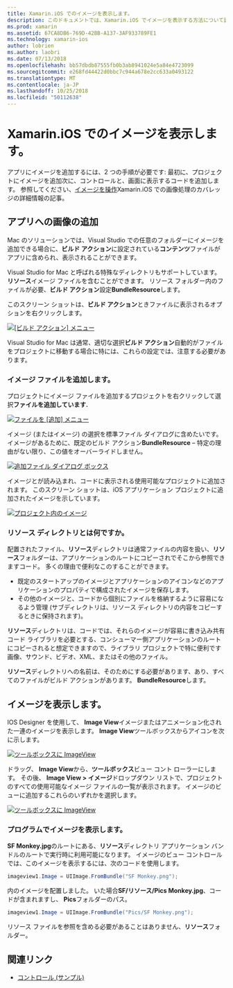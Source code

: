 ```yaml
---
title: Xamarin.iOS でのイメージを表示します。
description: このドキュメントでは、Xamarin.iOS でイメージを表示する方法について説明します。 プログラムまたは iOS Designer によって、アプリに追加のイメージがについて説明します。
ms.prod: xamarin
ms.assetid: 67CA8DB6-769D-42BB-A137-3AF933789FE1
ms.technology: xamarin-ios
author: lobrien
ms.author: laobri
ms.date: 07/13/2018
ms.openlocfilehash: bb57dbdb87555fb0b3ab8941024e5a84e4723099
ms.sourcegitcommit: e268fd44422d0bbc7c944a678e2cc633a0493122
ms.translationtype: MT
ms.contentlocale: ja-JP
ms.lasthandoff: 10/25/2018
ms.locfileid: "50112638"
---
```

# <a name="displaying-images-with-xamarinios"></a>Xamarin.iOS でのイメージを表示します。

アプリにイメージを追加するには、2 つの手順が必要です: 最初に、プロジェクトにイメージを追加次に、コントロールと、画面に表示するコードを追加します。 参照してください、[イメージを操作](~/ios/app-fundamentals/images-icons/index.md)Xamarin.iOS での画像処理のカバレッジの詳細情報の記事。

## <a name="adding-images-to-your-app"></a>アプリへの画像の追加

Mac のソリューションでは、Visual Studio での任意のフォルダーにイメージを追加できる場合に、**ビルド アクション**に設定されている**コンテンツ**ファイルがアプリに含められ、表示されることができます。

Visual Studio for Mac と呼ばれる特殊なディレクトリもサポートしています。**リソース**イメージ ファイルを含むことができます。 リソース フォルダー内のファイルが必要、**ビルド アクション**設定**BundleResource**します。

このスクリーン ショットは、**ビルド アクション**ときファイルに表示されるオプションを右クリックします。

 [![](image-images/image30a.png "[ビルド アクション] メニュー")](image-images/image30a.png#lightbox)

Visual Studio for Mac は通常、適切な選択**ビルド アクション**自動的がファイルをプロジェクトに移動する場合に特には、これらの設定では、注意する必要があります。

### <a name="adding-an-image-file"></a>イメージ ファイルを追加します。

プロジェクトにイメージ ファイルを追加するプロジェクトを右クリックして選択**ファイルを追加しています.**

 [![](image-images/image31a.png "ファイルを [追加] メニュー")](image-images/image31a.png#lightbox)

イメージ (またはイメージ) の選択を標準ファイル ダイアログに含めたいです。 イメージがあるために、既定のビルド アクション**BundleResource** – 特定の理由がない限り、この値をオーバーライドしません。

 [![](image-images/image32a.png "追加ファイル ダイアログ ボックス")](image-images/image32a.png#lightbox)

イメージとが読み込まれ、コードに表示される使用可能なプロジェクトに追加されます。 このスクリーン ショットは、iOS アプリケーション プロジェクトに追加されたイメージを示しています。

 [![](image-images/image33a.png "プロジェクト内のイメージ")](image-images/image33a.png#lightbox)

### <a name="what-is-the-resources-directory"></a>リソース ディレクトリとは何ですか。

配置されたファイル、**リソース**ディレクトリは通常ファイルの内容を扱い、**リソース**フォルダーは、アプリケーションのルートにコピーされでそこから参照できますコード。 多くの理由で便利なこのすることができます。

-  既定のスタートアップのイメージとアプリケーションのアイコンなどのアプリケーションのプロパティで構成されたイメージを保存します。
-  その他のイメージと、コードから個別にファイルを格納するように容易になるよう管理 (サブディレクトリは、リソース ディレクトリの内容をコピーするときに保持されます)。


**リソース**ディレクトリは、コードでは、それらのイメージが容易に書き込み共有コード ライブラリを必要とする、コンシューマー側アプリケーションのルートにコピーされると想定できますので、ライブラリ プロジェクトで特に便利です画像、サウンド、ビデオ、XML、またはその他のファイル。

**リソース**ディレクトリへの名前は、そのためにする必要があります、あり、すべてのファイルがビルド アクションがあります。 **BundleResource**します。

## <a name="displaying-the-image"></a>イメージを表示します。

IOS Designer を使用して、 **Image View**イメージまたはアニメーション化された一連のイメージを表示します。 **Image View**ツールボックスからアイコンを次に示します。

 [![](image-images/image35a.png "ツールボックスに ImageView")](image-images/image35.png#lightbox)

ドラッグ、 **Image View**から、**ツールボックス**ビュー コント ローラーにします。 その後、 **Image View > イメージ**ドロップダウン リストで、プロジェクトのすべての使用可能なイメージ ファイルの一覧が表示されます。 イメージのビューに追加するこれらのいずれかを選択します。

 [![](image-images/image36a.png "ツールボックスに ImageView")](image-images/image36.png#lightbox)

### <a name="displaying-the-image-programmatically"></a>プログラムでイメージを表示します。

**SF Monkey.jpg**のルートにある、**リソース**ディレクトリ アプリケーション バンドルのルートで実行時に利用可能になります。 イメージのビュー コントロールでは、このイメージを表示するには、次のコードを使用します。

```csharp
imageview1.Image = UIImage.FromBundle("SF Monkey.png");
```

内のイメージを配置しました。 いた場合**SF/リソース/Pics Monkey.jpg**、コードが含まれますし、 **Pics**フォルダーのパス。

```csharp
imageview1.Image = UIImage.FromBundle("Pics/SF Monkey.png");
```

リソース ファイルを参照を含める必要があることはありません、**リソース**フォルダー。

## <a name="related-links"></a>関連リンク

- [コントロール (サンプル)](https://developer.xamarin.com/samples/Controls/)
